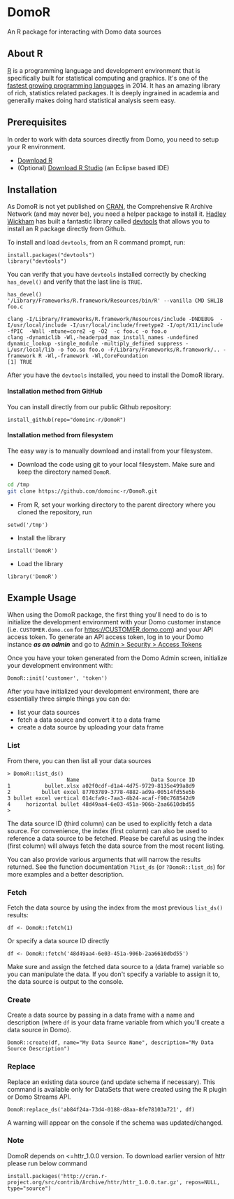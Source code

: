 DomoR
=======

An R package for interacting with Domo data sources

## About R
[R](http://www.r-project.org/) is a programming language and development environment that is specifically built for statistical computing and graphics.  It's one of the [fastest growing programming languages](http://www.tiobe.com/index.php/content/paperinfo/tpci/index.html) in 2014.  It has an amazing library of rich, statistics related packages.  It is deeply ingrained in academia and generally makes doing hard statistical analysis seem easy.

## Prerequisites
In order to work with data sources directly from Domo, you need to setup your R environment.

* [Download R](http://www.r-project.org)
* (Optional) [Download R Studio](http://www.rstudio.com) (an Eclipse based IDE)

## Installation
As DomoR is not yet published on [CRAN](http://cran.r-project.org/mirrors.html), the Comprehensive R Archive Network (and may never be), you need a helper package to install it.  [Hadley Wickham](http://had.co.nz/) has built a fantastic library called [devtools](https://github.com/hadley/devtools) that allows you to install an R package directly from Github.

To install and load `devtools`, from an R command prompt, run:
```
install.packages("devtools")
library("devtools")
```
You can verify that you have `devtools` installed correctly by checking `has_devel()` and verify that the last line is `TRUE`.
```
has_devel()
'/Library/Frameworks/R.framework/Resources/bin/R' --vanilla CMD SHLIB foo.c

clang -I/Library/Frameworks/R.framework/Resources/include -DNDEBUG  -I/usr/local/include -I/usr/local/include/freetype2 -I/opt/X11/include    -fPIC  -Wall -mtune=core2 -g -O2  -c foo.c -o foo.o
clang -dynamiclib -Wl,-headerpad_max_install_names -undefined dynamic_lookup -single_module -multiply_defined suppress -L/usr/local/lib -o foo.so foo.o -F/Library/Frameworks/R.framework/.. -framework R -Wl,-framework -Wl,CoreFoundation
[1] TRUE
```

After you have the `devtools` installed, you need to install the DomoR library.

#### Installation method from GitHub

You can install directly from our public Github repository:
  ```
  install_github(repo="domoinc-r/DomoR")
  ```

#### Installation method from filesystem
The easy way is to manually download and install from your filesystem.
  * Download the code using git to your local filesystem.  Make sure and keep the directory named `DomoR`.
  ```bash
  cd /tmp
  git clone https://github.com/domoinc-r/DomoR.git
  ```
  * From R, set your working directory to the parent directory where you cloned the repository, run
  ```
  setwd('/tmp')
  ```
  * Install the library
  ```
  install('DomoR')
  ```
  * Load the library
  ```
  library('DomoR')
  ```
  

## Example Usage
When using the DomoR package, the first thing you'll need to do is to initialize the development environment with your Domo customer instance (i.e. `CUSTOMER.domo.com` for https://CUSTOMER.domo.com) and your API access token.  To generate an API access token, log in to your Domo instance ***as an admin*** and go to [Admin > Security > Access Tokens](https://domo.domo.com/admin/security/accesstokens)

Once you have your token generated from the Domo Admin screen, initialize your development environment with:
```
DomoR::init('customer', 'token')
```

After you have initialized your development environment, there are essentially three simple things you can do:
* list your data sources
* fetch a data source and convert it to a data frame
* create a data source by uploading your data frame

### List
From there, you can then list all your data sources
```
> DomoR::list_ds()
                   Name                       Data Source ID
1           bullet.xlsx a02f0cdf-d1a4-4d75-9729-8135e499a8d9
2          bullet excel 87703789-3778-4882-ad9a-00514fd55e5b
3 bullet excel vertical 014cfa9c-7aa3-4b24-acaf-f90c768542d9
4     horizontal bullet 48d49aa4-6e03-451a-906b-2aa6610dbd55
>
```
The data source ID (third column) can be used to explicitly fetch a data source.  For convenience, the index (first column) can also be used to reference a data source to be fetched.  Please be careful as using the index (first column) will always fetch the data source from the most recent listing.

You can also provide various arguments that will narrow the results returned.  See the function documentation `?list_ds` (or `?DomoR::list_ds`) for more examples and a better description.

### Fetch
Fetch the data source by using the index from the most previous `list_ds()` results:
```
df <- DomoR::fetch(1)
```
Or specify a data source ID directly
```
df <- DomoR::fetch('48d49aa4-6e03-451a-906b-2aa6610dbd55')
```
Make sure and assign the fetched data source to a (data frame) variable so you can manipulate the data.  If you don't specify a variable to assign it to, the data source is output to the console.

### Create
Create a data source by passing in a data frame with a name and description (where `df` is your data frame variable from which you'll create a data source in Domo).
```
DomoR::create(df, name="My Data Source Name", description="My Data Source Description")
```

### Replace
Replace an existing data source (and update schema if necessary). This command is available only for DataSets that were created using the R plugin or Domo Streams API.

```
DomoR:replace_ds('ab84f24a-73d4-0188-d8aa-8fe78103a721', df)
```

A warning will appear on the console if the schema was updated/changed.

### Note
DomoR depends on <=httr_1.0.0 version. To download earlier version of httr please run below command

```
install.packages('http://cran.r-project.org/src/contrib/Archive/httr/httr_1.0.0.tar.gz', repos=NULL, type="source")
```

